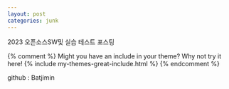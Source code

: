 ```yaml
---
layout: post
categories: junk
---
```


2023 오픈소스SW및 실습 테스트 포스팅

{% comment %}
Might you have an include in your theme? Why not try it here!
{% include my-themes-great-include.html %}
{% endcomment %}

github : Batjimin

